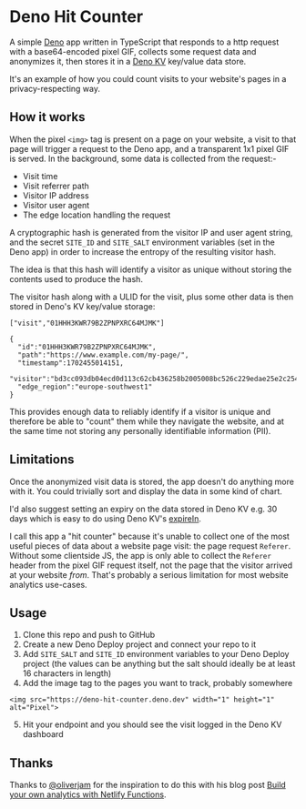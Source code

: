 # Deno Hit Counter

A simple [Deno](https://deno.com) app written in TypeScript that responds to a http request with a base64-encoded pixel GIF, collects some request data and anonymizes it, then stores it in a [Deno KV](https://docs.deno.com/kv/manual) key/value data store.

It's an example of how you could count visits to your website's pages in a privacy-respecting way.

## How it works

When the pixel `<img>` tag is present on a page on your website, a visit to that page will trigger a request to the Deno app, and a transparent 1x1 pixel GIF is served. In the background, some data is collected from the request:-

* Visit time
* Visit referrer path
* Visitor IP address
* Visitor user agent
* The edge location handling the request

A cryptographic hash is generated from the visitor IP and user agent string, and the secret `SITE_ID` and `SITE_SALT` environment variables (set in the Deno app) in order to increase the entropy of the resulting visitor hash.

The idea is that this hash will identify a visitor as unique without storing the contents used to produce the hash.

The visitor hash along with a ULID for the visit, plus some other data is then stored in Deno's KV key/value storage:

```
["visit","01HHH3KWR79B2ZPNPXRC64MJMK"] 

{
  "id":"01HHH3KWR79B2ZPNPXRC64MJMK",
  "path":"https://www.example.com/my-page/",
  "timestamp":1702455014151,
  "visitor":"bd3cc093db04ecd0d113c62cb436258b2005008bc526c229edae25e2c2544e62",
  "edge_region":"europe-southwest1"
}
```

This provides enough data to reliably identify if a visitor is unique and therefore be able to "count" them while they navigate the website, and at the same time not storing any personally identifiable information (PII).

## Limitations

Once the anonymized visit data is stored, the app doesn't do anything more with it. You could trivially sort and display the data in some kind of chart.

I'd also suggest setting an expiry on the data stored in Deno KV e.g. 30 days which is easy to do using Deno KV's [expireIn](https://docs.deno.com/kv/manual/key_expiration).

I call this app a "hit counter" because it's unable to collect one of the most useful pieces of data about a website page visit: the page request `Referer`. Without some clientside JS, the app is only able to collect the `Referer` header from the pixel GIF request itself, not the page that the visitor arrived at your website _from_. That's probably a serious limitation for most website analytics use-cases.

## Usage

1. Clone this repo and push to GitHub
2. Create a new Deno Deploy project and connect your repo to it
3. Add `SITE_SALT` and `SITE_ID` environment variables to your Deno Deploy project (the values can be anything but the salt should ideally be at least 16 characters in length)
4. Add the image tag to the pages you want to track, probably somewhere

```
<img src="https://deno-hit-counter.deno.dev" width="1" height="1" alt="Pixel">
```
5. Hit your endpoint and you should see the visit logged in the Deno KV dashboard

## Thanks

Thanks to [@oliverjam](https://github.com/oliverjam) for the inspiration to do this with his blog post [Build your own analytics with Netlify Functions](https://oliverjam.es/articles/diy-analytics-netlify-functions).